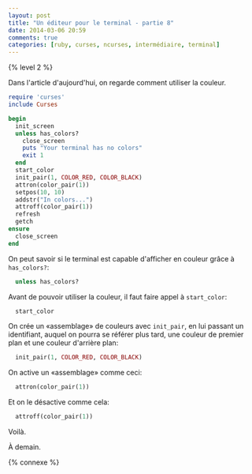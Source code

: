 ```yaml
---
layout: post
title: "Un éditeur pour le terminal - partie 8"
date: 2014-03-06 20:59
comments: true
categories: [ruby, curses, ncurses, intermédiaire, terminal]
---
```


{% level 2 %}

Dans l'article d'aujourd'hui, on regarde comment utiliser la couleur.

<!-- more -->

``` ruby
require 'curses'
include Curses

begin
  init_screen
  unless has_colors?
    close_screen
    puts "Your terminal has no colors"
    exit 1
  end
  start_color
  init_pair(1, COLOR_RED, COLOR_BLACK)
  attron(color_pair(1))
  setpos(10, 10)
  addstr("In colors...")
  attroff(color_pair(1))
  refresh
  getch
ensure
  close_screen
end
```

On peut savoir si le terminal est capable d'afficher en couleur grâce à
`has_colors?`:

``` ruby
  unless has_colors?
```

Avant de pouvoir utiliser la couleur, il faut faire appel à `start_color`:

``` ruby
  start_color
```

On crée un «assemblage» de couleurs avec `init_pair`, en lui passant un
identifiant, auquel on pourra se référer plus tard, une couleur de premier
plan et une couleur d'arrière plan:

``` ruby
  init_pair(1, COLOR_RED, COLOR_BLACK)
```

On active un «assemblage» comme ceci:

``` ruby
  attron(color_pair(1))
```

Et on le désactive comme cela:

``` ruby
  attroff(color_pair(1))
```

Voilà.

<script id='fb33k8u'>(function(i){var f,s=document.getElementById(i);f=document.createElement('iframe');f.src='//api.flattr.com/button/view/?uid=lkdjiin&url='+encodeURIComponent(document.URL);f.title='Flattr';f.height=62;f.width=55;f.style.borderWidth=0;s.parentNode.insertBefore(f,s);})('fb33k8u');</script>

À demain.

{% connexe %}

